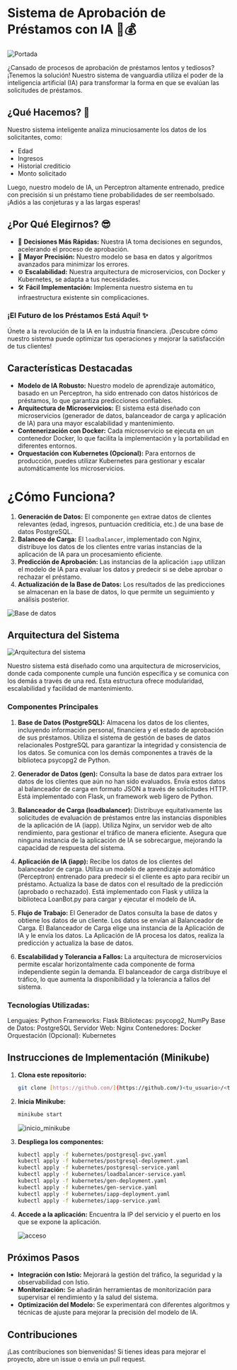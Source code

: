 # Sistema de Aprobación de Préstamos con IA 🤖💰

![Portada](https://github.com/KevinHC7/Proyecto_Final/blob/main/readmeimgs/robot.jpg)

¿Cansado de procesos de aprobación de préstamos lentos y tediosos? ¡Tenemos la solución! Nuestro sistema de vanguardia utiliza el poder de la inteligencia artificial (IA) para transformar la forma en que se evalúan las solicitudes de préstamos.

## ¿Qué Hacemos? 🤔

Nuestro sistema inteligente analiza minuciosamente los datos de los solicitantes, como:

*   Edad
*   Ingresos
*   Historial crediticio
*   Monto solicitado

Luego, nuestro modelo de IA, un Perceptron altamente entrenado, predice con precisión si un préstamo tiene probabilidades de ser reembolsado. ¡Adiós a las conjeturas y a las largas esperas!

## ¿Por Qué Elegirnos? 😎

*   🚀 **Decisiones Más Rápidas:** Nuestra IA toma decisiones en segundos, acelerando el proceso de aprobación.
*   🎯 **Mayor Precisión:** Nuestro modelo se basa en datos y algoritmos avanzados para minimizar los errores.
*   ⚙️ **Escalabilidad:** Nuestra arquitectura de microservicios, con Docker y Kubernetes, se adapta a tus necesidades.
*   🛠️ **Fácil Implementación:** Implementa nuestro sistema en tu infraestructura existente sin complicaciones.

### ¡El Futuro de los Préstamos Está Aquí! ✨

Únete a la revolución de la IA en la industria financiera. ¡Descubre cómo nuestro sistema puede optimizar tus operaciones y mejorar la satisfacción de tus clientes!

## Características Destacadas

*   **Modelo de IA Robusto:** Nuestro modelo de aprendizaje automático, basado en un Perceptron, ha sido entrenado con datos históricos de préstamos, lo que garantiza predicciones confiables.
*   **Arquitectura de Microservicios:** El sistema está diseñado con microservicios (generador de datos, balanceador de carga y aplicación de IA) para una mayor escalabilidad y mantenimiento.
*   **Contenerización con Docker:** Cada microservicio se ejecuta en un contenedor Docker, lo que facilita la implementación y la portabilidad en diferentes entornos.
*   **Orquestación con Kubernetes (Opcional):** Para entornos de producción, puedes utilizar Kubernetes para gestionar y escalar automáticamente los microservicios.

# ¿Cómo Funciona?

1.  **Generación de Datos:** El componente `gen` extrae datos de clientes relevantes (edad, ingresos, puntuación crediticia, etc.) de una base de datos PostgreSQL.
2.  **Balanceo de Carga:** El `loadbalancer`, implementado con Nginx, distribuye los datos de los clientes entre varias instancias de la aplicación de IA para un procesamiento eficiente.
3.  **Predicción de Aprobación:** Las instancias de la aplicación `iapp` utilizan el modelo de IA para evaluar los datos y predecir si se debe aprobar o rechazar el préstamo.
4.  **Actualización de la Base de Datos:** Los resultados de las predicciones se almacenan en la base de datos, lo que permite un seguimiento y análisis posterior.

![Base de datos](https://github.com/KevinHC7/Proyecto_Final/blob/main/readmeimgs/bd.jpeg)

## Arquitectura del Sistema

![Arquitectura del sistema](https://github.com/KevinHC7/Proyecto_Final/blob/main/readmeimgs/diagrama.jpeg)

Nuestro sistema está diseñado como una arquitectura de microservicios, donde cada componente cumple una función específica y se comunica con los demás a través de una red. Esta estructura ofrece modularidad, escalabilidad y facilidad de mantenimiento.
### Componentes Principales 

1. **Base de Datos (PostgreSQL):**
Almacena los datos de los clientes, incluyendo información personal, financiera y el estado de aprobación de sus préstamos.
Utiliza el sistema de gestión de bases de datos relacionales PostgreSQL para garantizar la integridad y consistencia de los datos.
Se comunica con los demás componentes a través de la biblioteca psycopg2 de Python.

2. **Generador de Datos (gen):**
Consulta la base de datos para extraer los datos de los clientes que aún no han sido evaluados.
Envía estos datos al balanceador de carga en formato JSON a través de solicitudes HTTP.
Está implementado con Flask, un framework web ligero de Python.

3. **Balanceador de Carga (loadbalancer):**
Distribuye equitativamente las solicitudes de evaluación de préstamos entre las instancias disponibles de la aplicación de IA (iapp).
Utiliza Nginx, un servidor web de alto rendimiento, para gestionar el tráfico de manera eficiente.
Asegura que ninguna instancia de la aplicación de IA se sobrecargue, mejorando la capacidad de respuesta del sistema.

4. **Aplicación de IA (iapp):**
Recibe los datos de los clientes del balanceador de carga.
Utiliza un modelo de aprendizaje automático (Perceptron) entrenado para predecir si el cliente es apto para recibir un préstamo.
Actualiza la base de datos con el resultado de la predicción (aprobado o rechazado).
Está implementado con Flask y utiliza la biblioteca LoanBot.py para cargar y ejecutar el modelo de IA.

5. **Flujo de Trabajo:**
El Generador de Datos consulta la base de datos y obtiene los datos de un cliente.
Los datos se envían al Balanceador de Carga.
El Balanceador de Carga elige una instancia de la Aplicación de IA y le envía los datos.
La Aplicación de IA procesa los datos, realiza la predicción y actualiza la base de datos.

6. **Escalabilidad y Tolerancia a Fallos:**
La arquitectura de microservicios permite escalar horizontalmente cada componente de forma independiente según la demanda.
El balanceador de carga distribuye el tráfico, lo que aumenta la disponibilidad y la tolerancia a fallos del sistema.
### Tecnologías Utilizadas:
Lenguajes: Python
Frameworks: Flask
Bibliotecas: psycopg2, NumPy
Base de Datos: PostgreSQL
Servidor Web: Nginx
Contenedores: Docker
Orquestación (Opcional): Kubernetes
## Instrucciones de Implementación (Minikube)

1.  **Clona este repositorio:**
    ```bash
    git clone [https://github.com/](https://github.com/)<tu_usuario>/<tu_repositorio>.git
    ```

2.  **Inicia Minikube:**
    ```bash
    minikube start
    ```
    ![inicio_minikube](https://github.com/KevinHC7/Proyecto_Final/blob/main/readmeimgs/Captura%20de%20pantalla%202024-05-20%20105519.png)

3.  **Despliega los componentes:**
    ```bash
    kubectl apply -f kubernetes/postgresql-pvc.yaml
    kubectl apply -f kubernetes/postgresql-deployment.yaml
    kubectl apply -f kubernetes/postgresql-service.yaml
    kubectl apply -f kubernetes/loadbalancer-service.yaml
    kubectl apply -f kubernetes/gen-deployment.yaml
    kubectl apply -f kubernetes/gen-service.yaml
    kubectl apply -f kubernetes/iapp-deployment.yaml
    kubectl apply -f kubernetes/iapp-service.yaml
    ```

4.  **Accede a la aplicación:** Encuentra la IP del servicio y el puerto en los que se expone la aplicación.

    ![acceso](https://github.com/KevinHC7/Proyecto_Final/blob/main/readmeimgs/acceso_servicio.png)
    
## Próximos Pasos

*   **Integración con Istio:** Mejorará la gestión del tráfico, la seguridad y la observabilidad con Istio.
*   **Monitorización:** Se añadirán herramientas de monitorización para supervisar el rendimiento y la salud del sistema.
*   **Optimización del Modelo:** Se experimentará con diferentes algoritmos y técnicas de ajuste para mejorar la precisión del modelo de IA.

## Contribuciones

¡Las contribuciones son bienvenidas! Si tienes ideas para mejorar el proyecto, abre un issue o envía un pull request.
